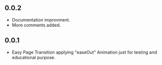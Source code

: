 ## 0.0.2

* Documentation improvment.
* More comments added.
## 0.0.1

* Easy Page Transition applying "easeOut" Animation just for testing and educational purpose.